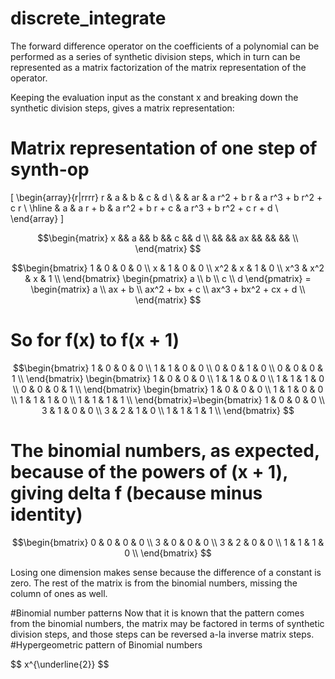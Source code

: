 
  
# discrete_integrate
The forward difference operator on the coefficients of a polynomial can be performed as a series of synthetic division steps,
which in turn can be represented as a matrix factorization of the matrix representation of the operator.

Keeping the evaluation input as the constant x and breaking down the synthetic division steps, gives a matrix representation:



# Matrix representation of one step of synth-op

\[
\begin{array}{r|rrrr}
r & a & b & c & d \\
  &   & ar & a r^2 + b r & a r^3 + b r^2 + c r \\
\hline
  & a & a r + b & a r^2 + b r + c & a r^3 + b r^2 + c r + d \\
\end{array}
\]


$$\begin{matrix}
x && a && b && c && d \\
&& && ax && && && \\
\end{matrix}
$$

$$\begin{bmatrix}
1 & 0 & 0 & 0 \\
x & 1 & 0 & 0 \\
x^2 & x & 1 & 0 \\
x^3 & x^2 & x & 1 \\
\end{bmatrix}
\begin{pmatrix}
a \\
b \\
c \\
d
\end{pmatrix} = \begin{matrix}
a \\
ax + b \\
ax^2 + bx + c \\
ax^3 + bx^2 + cx + d \\
\end{matrix}
$$

# So for  f(x) to f(x + 1)
$$\begin{bmatrix}
1 & 0 & 0 & 0 \\
1 & 1 & 0 & 0 \\
0 & 0 & 1 & 0 \\
0 & 0 & 0 & 1 \\
\end{bmatrix}
\begin{bmatrix}
1 & 0 & 0 & 0 \\
1 & 1 & 0 & 0 \\
1 & 1 & 1 & 0 \\
0 & 0 & 0 & 1 \\
\end{bmatrix}
\begin{bmatrix}
1 & 0 & 0 & 0 \\
1 & 1 & 0 & 0 \\
1 & 1 & 1 & 0 \\
1 & 1 & 1 & 1 \\
\end{bmatrix}=\begin{bmatrix}
1 & 0 & 0 & 0 \\
3 & 1 & 0 & 0 \\
3 & 2 & 1 & 0 \\
1 & 1 & 1 & 1 \\
\end{bmatrix}
$$
# The binomial numbers, as expected, because of the powers of (x + 1), giving delta f (because minus identity)
$$\begin{bmatrix}
0 & 0 & 0 & 0 \\
3 & 0 & 0 & 0 \\
3 & 2 & 0 & 0 \\
1 & 1 & 1 & 0 \\
\end{bmatrix}
$$
<p>
Losing one dimension makes sense because the difference of a constant is zero.
 The rest of the matrix is from the binomial numbers, missing the column of ones as well.
 </p>
#Binomial number patterns
 Now that it is known that the pattern comes from the binomial numbers, the matrix may be factored
 in terms of synthetic division steps, and those steps can be reversed a-la inverse matrix steps.
 #Hypergeometric pattern of Binomial numbers
 <p>
   $$ x^{\underline{2}} $$
 </p>
